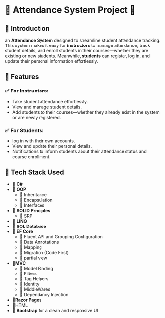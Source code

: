  <h1>🚀 Attendance System Project 🚀</h1>
<h2>📌 Introduction</h2>
    <p> an <strong>Attendance System</strong> designed to streamline student attendance tracking.  
       This system makes it easy for <strong>instructors</strong> to manage attendance, track student details, and enroll students in their courses—whether they are existing or new students.  
       Meanwhile, <strong>students</strong> can register, log in, and update their personal information effortlessly.</p>
<h2>📌 Features</h2>
<h3>✅ For Instructors:</h3>
    <ul>
        <li>Take student attendance effortlessly.</li>
        <li>View and manage student details.</li>
        <li>Add students to their courses—whether they already exist in the system or are newly registered.</li>
    </ul>
  <h3>✅ For Students:</h3>
    <ul>
        <li>log in with their own accounts.</li>
        <li>View and update their personal details.</li>
        <li>Notifications to inform students about their attendance status and course enrollment.</li>
    </ul>
 <h2>📌 Tech Stack Used</h2>
    <ul>
        <li>🔹 <strong>C#</strong></li>
        <li>🔹 <strong>OOP</strong>
            <ul>
                 <li>🔹 Inheritance</li>
                 <li>🔹 Encapsulation</li>
                 <li>🔹 Interfaces</li>             
            </ul>
        </li>
        <li>🔹 <strong>SOLID Prnciples</strong> 
            <ul>
                 <li>🔹 SRP </li>
            </ul>
        </li>
        <li>🔹 <strong>LINQ</strong> </li>
        <li>🔹 <strong>SQL Database</strong> </li>
        <li>🔹 <strong>EF Core</strong>
             <ul>
                 <li>🔹 Fluent API and Grouping Configuration </li>
                 <li>🔹 Data Annotations </li>
                 <li>🔹 Mapping</li>
                 <li>🔹 Migration (Code First) </li>
                 <li>🔹 partial view </li> 
            </ul>
        </li>
        <li>🔹<strong>MVC</strong>
             <ul>
                 <li>🔹 Model Binding</li>
                 <li>🔹 Filters </li>
                 <li>🔹 Tag Helpers</li>
                 <li>🔹 Identity </li>    
                 <li>🔹 MiddleWares </li>             
                 <li>🔹 Dependancy Injection </li>        
            </ul>
        </li>
        <li>🔹<strong>Razor Pages</strong></li>
        <li>🔹HTML </li>
        <li>🔹 <strong>Bootstrap</strong> for a clean and responsive UI</li>
    </ul>

